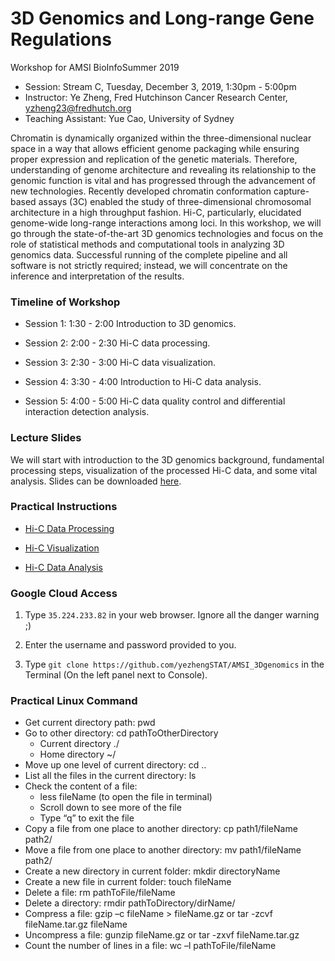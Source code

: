 # 3D Genomics and Long-range Gene Regulations

Workshop for AMSI BioInfoSummer 2019

- Session: Stream C, Tuesday, December 3, 2019, 1:30pm - 5:00pm
- Instructor: Ye Zheng, Fred Hutchinson Cancer Research Center, yzheng23@fredhutch.org
- Teaching Assistant: Yue Cao, University of Sydney

Chromatin is dynamically organized within the three-dimensional nuclear space in a way that allows efficient genome packaging while ensuring proper expression and replication of the genetic materials. Therefore, understanding of genome architecture and revealing its relationship to the genomic function is vital and has progressed through the advancement of new technologies. Recently developed chromatin conformation capture-based assays (3C) enabled the study of three-dimensional chromosomal architecture in a high throughput fashion. Hi-C, particularly, elucidated genome-wide long-range interactions among loci. In this workshop, we will go through the state-of-the-art 3D genomics technologies and focus on the role of statistical methods and computational tools in analyzing 3D genomics data. Successful running of the complete pipeline and all software is not strictly required; instead, we will concentrate on the inference and interpretation of the results.

### Timeline of Workshop

- Session 1: 1:30 - 2:00 Introduction to 3D genomics. 

- Session 2: 2:00 - 2:30 Hi-C data processing.

- Session 3: 2:30 - 3:00 Hi-C data visualization.

- Session 4: 3:30 - 4:00 Introduction to Hi-C data analysis.

- Session 5: 4:00 - 5:00 Hi-C data quality control and differential interaction detection analysis.

### Lecture Slides

We will start with introduction to the 3D genomics background, fundamental processing steps, visualization of the processed Hi-C data, and some vital analysis. Slides can be downloaded [here](http://pages.stat.wisc.edu/~yezheng/Hi-C/3DgenomicsWorshopSlides.pdf). 

### Practical Instructions

 - [Hi-C Data Processing](http://pages.stat.wisc.edu/~yezheng/AMSI2019/Hi-C_data_processing.html)
 
 - [Hi-C Visualization](http://pages.stat.wisc.edu/~yezheng/AMSI2019/Hi-C_visualization.html)
 
 - [Hi-C Data Analysis](http://pages.stat.wisc.edu/~yezheng/AMSI2019/Hi-C_data_analysis.html)

### Google Cloud Access

1. Type ```35.224.233.82``` in your web browser. Ignore all the danger warning ;)

2. Enter the username and password provided to you.

3. Type ```git clone https://github.com/yezhengSTAT/AMSI_3Dgenomics``` in the Terminal (On the left panel next to Console).

### Practical Linux Command

- Get current directory path: pwd 
- Go to other directory: cd pathToOtherDirectory 
  - Current directory ./
  - Home directory ~/ 
- Move up one level of current directory: cd .. 
- List all the files in the current directory: ls 
- Check the content of a file: 
  - less fileName (to open the file in terminal)
  - Scroll down to see more of the file
  - Type “q” to exit the file 
- Copy a file from one place to another directory: cp path1/fileName path2/ 
- Move a file from one place to another directory: mv path1/fileName path2/
- Create a new directory in current folder: mkdir directoryName
- Create a new file in current folder: touch fileName
- Delete a file: rm pathToFile/fileName 
- Delete a directory: rmdir pathToDirectory/dirName/ 
- Compress a file: gzip –c fileName > fileName.gz or tar -zcvf fileName.tar.gz fileName
- Uncompress a file: gunzip fileName.gz  or tar -zxvf fileName.tar.gz
- Count the number of lines in a file: wc –l pathToFile/fileName
